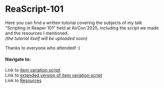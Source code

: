 # ReaScript-101
Here you can find a written tutorial covering the subjects of my talk "Scripting in Reaper 101" held at AirCon 2025, including the script we made and the resources I mentioned. <br> *(the tutorial itself will be uploaded soon)*<br>

Thanks to everyone who attended! :)

#### Navigate to:
Link to [item variation script](script-from-talk.lua) <br>
Link to [extended version of item variation script](/item-volume-variation.lua) <br>
Link to [Resources](Resources.md)